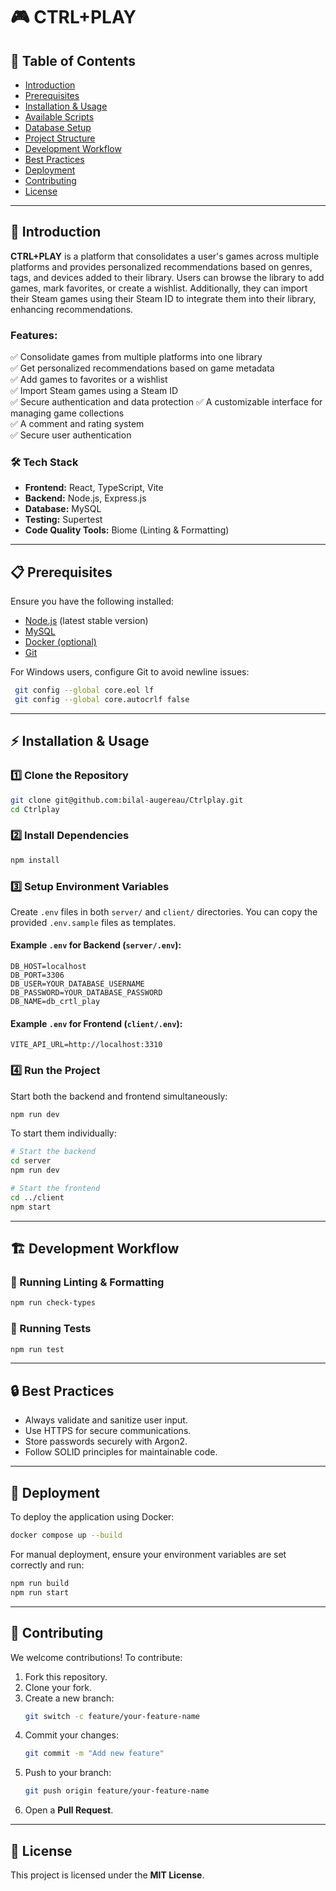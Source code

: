 # 🎮 CTRL+PLAY

## 📖 Table of Contents  
- [Introduction](#-introduction)  
- [Prerequisites](#-prerequisites)  
- [Installation & Usage](#-installation--usage)  
- [Available Scripts](#-available-scripts)  
- [Database Setup](#-database-setup)  
- [Project Structure](#-project-structure)   
- [Development Workflow](#-development-workflow)  
- [Best Practices](#-best-practices)  
- [Deployment](#-deployment)  
- [Contributing](#-contributing)  
- [License](#-license)  

---

## 🚀 Introduction  

**CTRL+PLAY** is a platform that consolidates a user's games across multiple platforms and provides personalized recommendations based on genres, tags, and devices added to their library. Users can browse the library to add games, mark favorites, or create a wishlist. Additionally, they can import their Steam games using their Steam ID to integrate them into their library, enhancing recommendations. 

### Features:  
✅ Consolidate games from multiple platforms into one library  
✅ Get personalized recommendations based on game metadata  
✅ Add games to favorites or a wishlist  
✅ Import Steam games using a Steam ID  
✅ Secure authentication and data protection 
✅ A customizable interface for managing game collections  
✅ A comment and rating system  
✅ Secure user authentication  

### 🛠 Tech Stack  
- **Frontend:** React, TypeScript, Vite  
- **Backend:** Node.js, Express.js  
- **Database:** MySQL  
- **Testing:** Supertest  
- **Code Quality Tools:** Biome (Linting & Formatting)  

---

## 📋 Prerequisites  

Ensure you have the following installed:  
- [Node.js](https://nodejs.org/) (latest stable version)  
- [MySQL](https://www.mysql.com/)  
- [Docker (optional)](https://www.docker.com/)  
- [Git](https://git-scm.com/)  

For Windows users, configure Git to avoid newline issues:  
```sh
 git config --global core.eol lf
 git config --global core.autocrlf false
```

---

## ⚡ Installation & Usage  

### 1️⃣ Clone the Repository  
```sh
git clone git@github.com:bilal-augereau/Ctrlplay.git
cd Ctrlplay
```

### 2️⃣ Install Dependencies  
```sh
npm install
```

### 3️⃣ Setup Environment Variables  
Create `.env` files in both `server/` and `client/` directories. You can copy the provided `.env.sample` files as templates.  

#### Example `.env` for Backend (`server/.env`):  
```env
DB_HOST=localhost
DB_PORT=3306
DB_USER=YOUR_DATABASE_USERNAME
DB_PASSWORD=YOUR_DATABASE_PASSWORD
DB_NAME=db_crtl_play
```

#### Example `.env` for Frontend (`client/.env`):  
```env
VITE_API_URL=http://localhost:3310
```

### 4️⃣ Run the Project  

Start both the backend and frontend simultaneously:  
```sh
npm run dev
```

To start them individually:  
```sh
# Start the backend
cd server
npm run dev

# Start the frontend
cd ../client
npm start
```

---

## 🏗 Development Workflow  

### 🚦 Running Linting & Formatting  
```sh
npm run check-types
```

### 🧪 Running Tests  
```sh
npm run test
```

---

## 🔒 Best Practices  

- Always validate and sanitize user input.  
- Use HTTPS for secure communications.  
- Store passwords securely with Argon2.  
- Follow SOLID principles for maintainable code.  

---

## 🚀 Deployment  

To deploy the application using Docker:  
```sh
docker compose up --build
```

For manual deployment, ensure your environment variables are set correctly and run:  
```sh
npm run build
npm run start
```

---

## 🤝 Contributing  

We welcome contributions! To contribute:  
1. Fork this repository.  
2. Clone your fork.  
3. Create a new branch:  
   ```sh
   git switch -c feature/your-feature-name
   ```
4. Commit your changes:  
   ```sh
   git commit -m "Add new feature"
   ```
5. Push to your branch:  
   ```sh
   git push origin feature/your-feature-name
   ```
6. Open a **Pull Request**.  

---

## 📜 License  

This project is licensed under the **MIT License**.  
